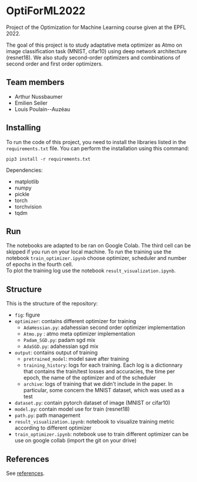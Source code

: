 # OptiForML2022

Project  of the Optimization for Machine Learning course given at the EPFL 2022.

The goal of this project is to study adaptative meta optimizer as Atmo on image classification task (MNIST, cifar10) using deep network architecture (resnet18). We also study second-order optimizers and combinations of second order and first order optimizers.

## Team members

- Arthur Nussbaumer
- Emilien Seiler
- Louis Poulain--Auzéau

## Installing

To run the code of this project, you need to install the libraries listed in
the `requirements.txt` file. You can perform the installation using this
command:
```
pip3 install -r requirements.txt
```
Dependencies:
- matplotlib
- numpy
- pickle
- torch
- torchvision
- tqdm

## Run

The notebooks are adapted to be ran on Google Colab. The third cell can be skipped if you run on your local machine.
To run the training use the notebook `train_optimizer.ipynb` choose optimizer, scheduler and number of epochs in the fourth cell.  
To plot the training log use the notebook `result_visualization.ipynb`.

## Structure

This is the structure of the repository:

- `fig`: figure
- `optimizer`: contains different optimizer for training
  - `AdaHessian.py`: adahessian second order optimizer implementation
  - `Atmo.py` : atmo meta optimizer implementation
  - `Padam_SGD.py`: padam sgd mix
  - `AdaSGD.py`: adahessian sgd mix
- `output`: contains output of training
  - `pretrained_model`: model save after training
  - `training_history`: logs for each training. Each log is a dictionnary that contains the train/test losses and accuracies, the time per epoch, the name of the optimizer and of the scheduler
  - `archive`: logs of training that we didn't include in the paper. In particular, some concern the MNIST dataset, which was used as a test
- `dataset.py`: contain pytorch dataset of image (MNIST or cifar10)
- `model.py`: contain model use for train (resnet18)
- `path.py`: path management
- `result_visualization.ipynb`: notebook to visualize training metric according to different optimizer
- `train_optimizer.ipynb`: notebook use to train different optimizer can be use on google collab (import the git on your drive)

## References

See [references](references.md).
